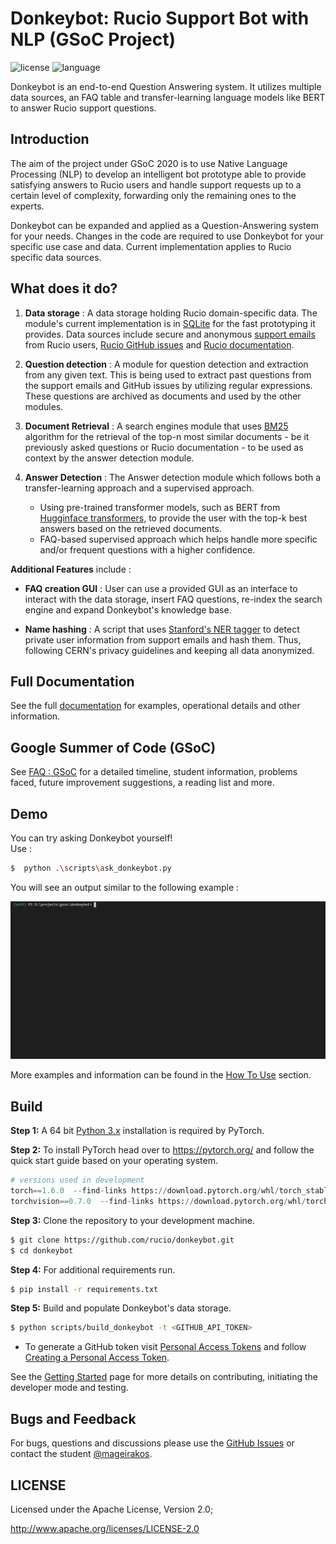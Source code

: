 # Donkeybot: Rucio Support Bot with NLP (GSoC Project)

![license](https://img.shields.io/badge/License-Apache%202-blue.svg)
![language](https://img.shields.io/badge/python-3.x-green.svg)

Donkeybot is an end-to-end Question Answering system. It utilizes multiple data sources, an FAQ table and transfer-learning language models like BERT to answer Rucio support questions.

## Introduction

The aim of the project under GSoC 2020 is to use Native Language Processing (NLP) to develop an intelligent bot prototype able to provide satisfying answers to Rucio users and handle support requests up to a certain level of complexity, forwarding only the remaining ones to the experts.

Donkeybot can be expanded and applied as a Question-Answering system for your needs. Changes in the code are required to use Donkeybot for your specific use case and data. Current implementation applies to Rucio specific data sources.

## What does it do?

1) **Data storage** : A data storage holding Rucio domain-specific data. The module's current implementation is in [SQLite](https://www.sqlite.org/index.html) for the fast prototyping it provides. Data sources include secure and anonymous [support emails](https://rucio.cern.ch/contact.html) from Rucio users, [Rucio GitHub issues](https://github.com/rucio/rucio/issues) and [Rucio documentation](https://rucio.readthedocs.io/en/latest/).
   
2) **Question detection** : A module for question detection and extraction from any given text. This is being used to extract past questions from the support emails and GitHub issues by utilizing regular expressions. These questions are archived as documents and used by the other modules.
   
3) **Document Retrieval** : A search engines module that uses [BM25](https://en.wikipedia.org/wiki/Okapi_BM25) algorithm for the retrieval of the top-n most similar documents - be it previously asked questions or Rucio documentation - to be used as context by the answer detection module.
   
4) **Answer Detection** : The Answer detection module which follows both a transfer-learning approach and a supervised approach. 
   - Using pre-trained transformer models, such as BERT from [Hugginface transformers](https://github.com/huggingface/transformers), to provide the user with the top-k best answers based on the retrieved documents. 
   - FAQ-based supervised approach which helps handle more specific and/or frequent questions with a higher confidence.

**Additional Features** include :

-  **FAQ creation GUI** : User can use a provided GUI as an interface to interact with the data storage, insert FAQ questions, re-index the search engine and expand Donkeybot's knowledge base.

-  **Name hashing** : A script that uses [Stanford's NER tagger](https://nlp.stanford.edu/software/CRF-NER.html) to detect private user information from support emails and hash them. Thus, following CERN's privacy guidelines and keeping all data anonymized. 

## Full Documentation

See the full [documentation](https://github.com/rucio/donkeybot/tree/master/docs) for examples, operational details and other information.

## Google Summer of Code (GSoC)

See [FAQ : GSoC](./docs/faq_gsoc.md) for a detailed timeline, student information, problems faced, future improvement suggestions, a reading list and more.

## Demo 

You can try asking Donkeybot yourself!   
Use :  
``` bash
$  python .\scripts\ask_donkeybot.py
```

You will see an output similar to the following example :  

![demo](./docs/img/demo.gif)

More examples and information can be found in the [How To Use](./docs/how_to_use.md) section.

## Build

**Step 1:**  A 64 bit [Python 3.x](https://www.python.org/downloads/windows/) installation is required by PyTorch.
   
**Step 2:** To install PyTorch head over to https://pytorch.org/ and follow the quick start guide based on your operating system.  
``` python
# versions used in development 
torch==1.6.0  --find-links https://download.pytorch.org/whl/torch_stable.html
torchvision==0.7.0  --find-links https://download.pytorch.org/whl/torch_stable.html
```

**Step 3:** Clone the repository to your development machine. 
``` bash
$ git clone https://github.com/rucio/donkeybot.git
$ cd donkeybot
```

**Step 4:** For additional requirements run. 
``` bash
$ pip install -r requirements.txt
``` 
    
**Step 5:** Build and populate Donkeybot's data storage. 
``` bash
$ python scripts/build_donkeybot -t <GITHUB_API_TOKEN>
```
- To generate a GitHub token visit [Personal Access Tokens](https://github.com/settings/tokens) and follow [Creating a Personal Access Token](https://docs.github.com/en/github/authenticating-to-github/creating-a-personal-access-token).


See the [Getting Started](./docs/getting_started.md) page for more details on contributing, initiating the developer mode and testing.

## Bugs and Feedback

For bugs, questions and discussions please use the [GitHub Issues](https://github.com/rucio/donkeybot/issues) or contact the student [@mageirakos](https://github.com/mageirakos).

 
## LICENSE

Licensed under the Apache License, Version 2.0;

<http://www.apache.org/licenses/LICENSE-2.0>
